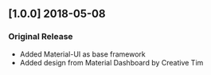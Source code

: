 ## [1.0.0] 2018-05-08
### Original Release
- Added Material-UI as base framework
- Added design from Material Dashboard by Creative Tim
